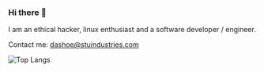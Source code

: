 ### Hi there 👋

I am an ethical hacker, linux enthusiast and a software developer / engineer.

Contact me: dashoe@stuindustries.com

![Top Langs](https://github-readme-stats.vercel.app/api/top-langs/?username=dashoe&layout=compact)
